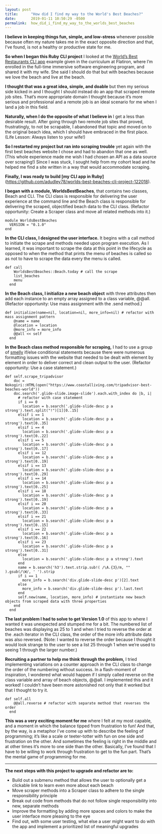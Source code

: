 ```yaml
---
layout: post
title:      "How did I find my way to the World's Best Beaches?"
date:       2019-01-11 10:50:29 -0500
permalink:  how_did_i_find_my_way_to_the_worlds_best_beaches
---
```



**I believe in keeping things fun, simple, and low-stress** whenever possible because often my nature takes me in the exact opposite direction and that, I’ve found, is not a healthy or productive state for me.

**So when I began this Ruby CLI project** I looked at the [World’s Best Restaurants CLI app](https://github.com/cjbrock/worlds-best-restaurants-cli-gem) example given in the curriculum at Flatiron, where I’m enrolled in the full-time immersive software engineering program, and shared it with my wife. She said I should do that but with beaches because we love the beach and live at the beach.

**I thought that was a great idea, simple, and doable** but then my serious side kicked in and I thought I should instead do an app that scraped remote job sites. That’s more appropriate domain I thought because it’s more serious and professional and a remote job is an ideal scenario for me when I land a job in this field.

**Naturally, when I do the opposite of what I believe in** I get a less than desirable result. After going through two remote job sites that proved, frustratingly, to not be scrapable, I abandoned that topic and moved on to the original beach idea, which I should have embraced in the first place. (Life Lesson: Always listen to your wife!)

**So I restarted my project but ran into scraping trouble** yet again with the first best beaches website I chose and had to abandon that one as well. (This whole experience made me wish I had chosen an API as a data source over scraping!) Since I was stuck, I sought help from my cohort lead and he helped me find a site written in a way that would accommodate scraping. 

**Finally, I was ready to build [my CLI app in Ruby]**(https://github.com/adudley78/worlds-best-beaches-cli-project-122018).

**I began with a module, WorldsBestBeaches**, that contains two classes, Beach and CLI. The CLI class is responsible for delivering the user experience at the command line and the Beach class is responsible for delivering the scraped, objectified beach data to the CLI class. (Refactor opportunity: Create a Scraper class and move all related methods into it.)

```
module WorldsBestBeaches
  VERSION = "0.1.0"
end
```

**In the CLI class, I designed the user interface.** It begins with a call method to initiate the scrape and methods needed upon program execution. As I learned, it was important to scrape the data at this point in the lifecycle as opposed to when the method that prints the menu of beaches is called so as not to have to scrape the data every the menu is called.

```
def call
    WorldsBestBeaches::Beach.today # call the scrape
    list_beaches
    menu
  end
```

**In the Beach class, I initialize a new beach object** with three attributes then add each instance to an empty array assigned to a class variable, @@all. (Refactor opportunity: Use mass assignment with the .send method.)

```
def initialize(name=nil, location=nil, more_info=nil) # refactor with mass assignment pattern
    @name = name
    @location = location
    @more_info = more_info
    @@all << self
  end
```

**In the Beach class method responsible for scraping,** I had to use a group of [smelly](https://en.wikipedia.org/wiki/Code_smell) if/else conditional statements because there were numerous formatting issues with the website that needed to be dealt with element by element in order to deliver correct and clean output to the user. (Refactor opportunity: Use a case statement.)

```
def self.scrape_tripadvisor
    doc = Nokogiri::HTML(open("https://www.coastalliving.com/tripadvisor-best-beaches-world"))
    doc.search('.glide-slide.image-slide').each.with_index do |b, i|
      # refactor with case statement
      if i == 0
        location = b.search('.glide-slide-desc p a strong').text.split("!")[1][0..15]
      elsif i == 1
        location = b.search('.glide-slide-desc p a strong').text[0..35]
      elsif i == 4
        location = b.search('.glide-slide-desc p a strong').text[0..22]
      elsif i == 5
        location = b.search('.glide-slide-desc p a strong').text[0..17]
      elsif i == 12
        location = b.search('.glide-slide-desc p a strong').text[0..19]
      elsif i == 13
        location = b.search('.glide-slide-desc p a strong').text[0..29]
      elsif i == 14
        location = b.search('.glide-slide-desc p a strong').text[0..25]
      elsif i == 18
        location = b.search('.glide-slide-desc p a strong').text[0..19]
      elsif i == 20
        location = b.search('.glide-slide-desc p a strong').text[0..33]
      elsif i == 21
        location = b.search('.glide-slide-desc p a strong').text[0..15]
      elsif i == 22
        location = b.search('.glide-slide-desc p a strong').text[0..16]
      elsif i == 23
        location = b.search('.glide-slide-desc p a strong').text[0..31]
      else
        location = b.search('.glide-slide-desc p a strong').text
      end
      name = b.search('h3').text.strip.sub!( /\A.{3}/m, "" ).gsub(/\W/, ' ').strip
      if i == 1
        more_info = b.search('div.glide-slide-desc p')[2].text
      else
        more_info = b.search('div.glide-slide-desc p').last.text
      end
      self.new(name, location, more_info) # instantiate new beach objects from scraped data with three properties
    end
  end
```

**The last problem I had to solve to get Version 1.0** of this app to where I wanted it was unexpected and stumped me for a bit. The numbered list of beaches was displaying as 25 to 1 and when I tried to reverse the order at the .each iterator in the CLI class, the order of the more info attribute data was also reversed. (Note: I wanted to reverse the order because I thought it would look strange to the user to see a list 25 through 1 when we’re used to seeing 1 through the larger number.)

**Recruiting a partner to help me think through the problem,** I tried implementing variations on a counter approach in the CLI class to change the order of the numbering without success. In a flash-moment of inspiration, I wondered what would happen if I simply called reverse on the class variable and array of beach objects, @@all. I implemented this and it worked! I couldn’t have been more astonished not only that it worked but that I thought to try it.

```
def self.all
    @@all.reverse # refactor with separate method that reverses the order
  end
```

**This was a very exciting moment for me** where I felt at my most capable, and a moment in which the balance tipped from frustration to fun! And that, by the way, is a metaphor I’ve come up with to describe the feeling of programming; it’s like a scale or teeter-totter with fun on one side and frustration on the other. And sometimes the feeling is right in the middle and at other times it’s more to one side than the other. Basically, I’ve found that I have to be willing to work through frustration to get to the fun part. That’s the mental game of programming for me.

----------------

**The next steps with this project to upgrade and refactor are to:**

* Build out a submenu method that allows the user to optionally get a clickable link to learn even more about each beach 
* Move scraper methods into a Scraper class to adhere to the single responsibility principle
* Break out code from methods that do not follow single responsibility into new, separate methods
* Improve the formatting by adding more spaces and colors to make the user interface more pleasing to the eye
* Find out, with some user testing, what else a user might want to do with the app and implement a prioritized list of meaningful upgrades

